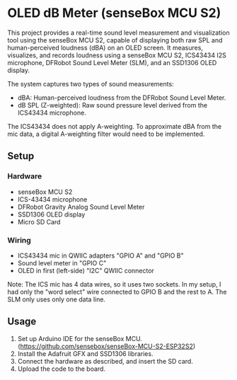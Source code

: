 # OLED dB Meter (senseBox MCU S2)

This project provides a real-time sound level measurement and visualization tool using the senseBox MCU S2, capable of displaying both raw SPL and human-perceived loudness (dBA) on an OLED screen.
It measures, visualizes, and records loudness using a senseBox MCU S2, ICS43434 I2S microphone, DFRobot Sound Level Meter (SLM), and an SSD1306 OLED display.

The system captures two types of sound measurements:
- dBA: Human-perceived loudness from the DFRobot Sound Level Meter.
- dB SPL (Z-weighted): Raw sound pressure level derived from the ICS43434 microphone.

The ICS43434 does not apply A-weighting. To approximate dBA from the mic data, a digital A-weighting filter would need to be implemented.

## Setup
### Hardware
- senseBox MCU S2
- ICS-43434 microphone
- DFRobot Gravity Analog Sound Level Meter
- SSD1306 OLED display
- Micro SD Card

### Wiring
- ICS43434 mic in QWIIC adapters "GPIO A" and "GPIO B"
- Sound level meter in "GPIO C"
- OLED in first (left-side) "I2C" QWIIC connector

Note: The ICS mic has 4 data wires, so it uses two sockets. In my setup, I had only the "word select" wire connected to GPIO B and the rest to A. 
The SLM only uses only one data line.

## Usage
1. Set up Arduino IDE for the senseBox MCU. (https://github.com/sensebox/senseBox-MCU-S2-ESP32S2)
2. Install the Adafruit GFX and SSD1306 libraries.
3. Connect the hardware as described, and insert the SD card. 
4. Upload the code to the board.